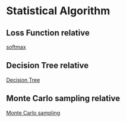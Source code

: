 # Statistical Algorithm

## Loss Function relative

[softmax](./LossFunc)

## Decision Tree relative

[Decision Tree](./DecisionTree)

## Monte Carlo sampling relative

[Monte Carlo sampling](./MonteCarlo)
